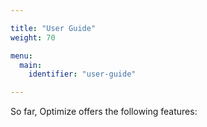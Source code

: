 ```yaml
---

title: "User Guide"
weight: 70

menu:
  main:
    identifier: "user-guide"

---
```


So far, Optimize offers the following features:
